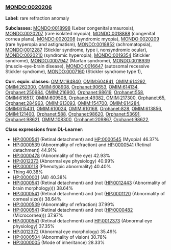 
### [MONDO:0020206](http://purl.obolibrary.org/obo/MONDO_0020206)
**Label:** rare refraction anomaly

**Subclasses:** [MONDO:0018998](http://purl.obolibrary.org/obo/MONDO_0018998) (Leber congenital amaurosis), [MONDO:0020207](http://purl.obolibrary.org/obo/MONDO_0020207) (rare isolated myopia), [MONDO:0018888](http://purl.obolibrary.org/obo/MONDO_0018888) (congenital cornea plana), [MONDO:0020208](http://purl.obolibrary.org/obo/MONDO_0020208) (syndromic myopia), [MONDO:0020209](http://purl.obolibrary.org/obo/MONDO_0020209) (rare hyperopia and astigmatism), [MONDO:0018852](http://purl.obolibrary.org/obo/MONDO_0018852) (achromatopsia), [MONDO:0012287](http://purl.obolibrary.org/obo/MONDO_0012287) (Stickler syndrome, type i, nonsyndromic ocular), [MONDO:0020210](http://purl.obolibrary.org/obo/MONDO_0020210) (syndromic hyperopia), [MONDO:0019354](http://purl.obolibrary.org/obo/MONDO_0019354) (Stickler syndrome), [MONDO:0007947](http://purl.obolibrary.org/obo/MONDO_0007947) (Marfan syndrome), [MONDO:0018939](http://purl.obolibrary.org/obo/MONDO_0018939) (muscle-eye-brain disease), [MONDO:0016647](http://purl.obolibrary.org/obo/MONDO_0016647) (autosomal recessive Stickler syndrome), [MONDO:0007160](http://purl.obolibrary.org/obo/MONDO_0007160) (Stickler syndrome type 1), 

**Corr. equiv. classes:** [OMIM:184840](http://purl.obolibrary.org/obo/OMIM_184840), [OMIM:604841](http://purl.obolibrary.org/obo/OMIM_604841), [OMIM:614292](http://purl.obolibrary.org/obo/OMIM_614292), [OMIM:262300](http://purl.obolibrary.org/obo/OMIM_262300), [OMIM:608908](http://purl.obolibrary.org/obo/OMIM_608908), [Orphanet:90653](http://www.orpha.net/ORDO/Orphanet_90653), [OMIM:614134](http://purl.obolibrary.org/obo/OMIM_614134), [Orphanet:250984](http://www.orpha.net/ORDO/Orphanet_250984), [OMIM:216900](http://purl.obolibrary.org/obo/OMIM_216900), [Orphanet:98619](http://www.orpha.net/ORDO/Orphanet_98619), [Orphanet:558](http://www.orpha.net/ORDO/Orphanet_558), [OMIM:616517](http://purl.obolibrary.org/obo/OMIM_616517), [OMIM:609508](http://purl.obolibrary.org/obo/OMIM_609508), [Orphanet:49382](http://www.orpha.net/ORDO/Orphanet_49382), [OMIM:217300](http://purl.obolibrary.org/obo/OMIM_217300), [Orphanet:65](http://www.orpha.net/ORDO/Orphanet_65), [Orphanet:284963](http://www.orpha.net/ORDO/Orphanet_284963), [OMIM:613093](http://purl.obolibrary.org/obo/OMIM_613093), [OMIM:154700](http://purl.obolibrary.org/obo/OMIM_154700), [OMIM:614284](http://purl.obolibrary.org/obo/OMIM_614284), [OMIM:615431](http://purl.obolibrary.org/obo/OMIM_615431), [OMIM:610024](http://purl.obolibrary.org/obo/OMIM_610024), [OMIM:610168](http://purl.obolibrary.org/obo/OMIM_610168), [Orphanet:828](http://www.orpha.net/ORDO/Orphanet_828), [OMIM:613856](http://purl.obolibrary.org/obo/OMIM_613856), [OMIM:121400](http://purl.obolibrary.org/obo/OMIM_121400), [Orphanet:588](http://www.orpha.net/ORDO/Orphanet_588), [Orphanet:98620](http://www.orpha.net/ORDO/Orphanet_98620), [Orphanet:53691](http://www.orpha.net/ORDO/Orphanet_53691), [Orphanet:98621](http://www.orpha.net/ORDO/Orphanet_98621), [OMIM:108300](http://purl.obolibrary.org/obo/OMIM_108300), [Orphanet:209867](http://www.orpha.net/ORDO/Orphanet_209867), [Orphanet:98622](http://www.orpha.net/ORDO/Orphanet_98622), 

**Class expressions from DL-Learner:**

- [HP:0000541](http://purl.obolibrary.org/obo/HP_0000541) (Retinal detachment) and [HP:0000545](http://purl.obolibrary.org/obo/HP_0000545) (Myopia) 46.37%
- [HP:0000539](http://purl.obolibrary.org/obo/HP_0000539) (Abnormality of refraction) and [HP:0000541](http://purl.obolibrary.org/obo/HP_0000541) (Retinal detachment) 44.91%
- [HP:0000478](http://purl.obolibrary.org/obo/HP_0000478) (Abnormality of the eye) 42.93%
- [HP:0012373](http://purl.obolibrary.org/obo/HP_0012373) (Abnormal eye physiology) 40.99%
- [HP:0000118](http://purl.obolibrary.org/obo/HP_0000118) (Phenotypic abnormality) 40.40%
- Thing 40.38%
- [HP:0000001](http://purl.obolibrary.org/obo/HP_0000001) (All) 40.38%
- [HP:0000541](http://purl.obolibrary.org/obo/HP_0000541) (Retinal detachment) and (not ([HP:0012443](http://purl.obolibrary.org/obo/HP_0012443) (Abnormality of brain morphology))) 38.64%
- [HP:0000541](http://purl.obolibrary.org/obo/HP_0000541) (Retinal detachment) and (not ([HP:0001120](http://purl.obolibrary.org/obo/HP_0001120) (Abnormality of corneal size))) 38.64%
- [HP:0000539](http://purl.obolibrary.org/obo/HP_0000539) (Abnormality of refraction) 37.99%
- [HP:0000541](http://purl.obolibrary.org/obo/HP_0000541) (Retinal detachment) and (not ([HP:0000482](http://purl.obolibrary.org/obo/HP_0000482) (Microcornea))) 37.97%
- [HP:0000541](http://purl.obolibrary.org/obo/HP_0000541) (Retinal detachment) and [HP:0012373](http://purl.obolibrary.org/obo/HP_0012373) (Abnormal eye physiology) 37.35%
- [HP:0012372](http://purl.obolibrary.org/obo/HP_0012372) (Abnormal eye morphology) 35.49%
- [HP:0000504](http://purl.obolibrary.org/obo/HP_0000504) (Abnormality of vision) 30.78%
- [HP:0000005](http://purl.obolibrary.org/obo/HP_0000005) (Mode of inheritance) 28.33%


